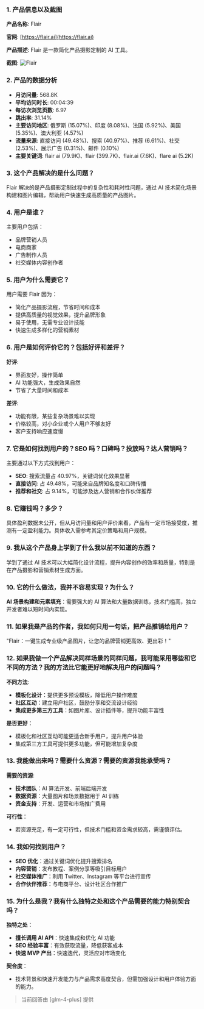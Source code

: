 ### 1. 产品信息以及截图

**产品名称**: Flair

**官网**: [https://flair.ai](https://flair.ai)

**产品描述**: Flair 是一款简化产品摄影定制的 AI 工具。

**截图**: ![Flair](https://cdn-images.toolify.ai/image/54b016333bfb2ab4d18610fad5d008af.jpeg)

### 2. 产品的数据分析

- **月访问量**: 568.8K
- **平均访问时长**: 00:04:39
- **每访次浏览页数**: 6.97
- **跳出率**: 31.14%
- **主要访问地区**: 俄罗斯 (15.07%)、印度 (8.08%)、法国 (5.92%)、美国 (5.35%)、澳大利亚 (4.57%)
- **流量来源**: 直接访问 (49.48%)、搜索 (40.97%)、推荐 (6.61%)、社交 (2.53%)、展示广告 (0.31%)、邮件 (0.10%)
- **主要关键词**: flair ai (79.9K)、flair (399.7K)、flair.ai (7.6K)、flare ai (5.2K)

### 3. 这个产品解决的是什么问题？

Flair 解决的是产品摄影定制过程中的复杂性和耗时性问题，通过 AI 技术简化场景构建和图片编辑，帮助用户快速生成高质量的产品图片。

### 4. 用户是谁？

主要用户包括：
- 品牌营销人员
- 电商商家
- 广告制作人员
- 社交媒体内容创作者

### 5. 用户为什么需要它？

用户需要 Flair 因为：
- 简化产品摄影流程，节省时间和成本
- 提供高质量的视觉效果，提升品牌形象
- 易于使用，无需专业设计技能
- 快速生成多样化的营销素材

### 6. 用户是如何评价它的？包括好评和差评？

**好评**:
- 界面友好，操作简单
- AI 功能强大，生成效果自然
- 节省了大量时间和成本

**差评**:
- 功能有限，某些复杂场景难以实现
- 价格较高，对小企业或个人用户不够友好
- 客户支持响应速度慢

### 7. 它是如何找到用户的？SEO 吗？口碑吗？投放吗？达人营销吗？

主要通过以下方式找到用户：
- **SEO**: 搜索流量占 40.97%，关键词优化效果显著
- **直接访问**: 占 49.48%，可能来自品牌知名度和口碑传播
- **推荐和社交**: 占 9.14%，可能涉及达人营销和合作伙伴推荐

### 8. 它赚钱吗？多少？

具体盈利数据未公开，但从月访问量和用户评价来看，产品有一定市场接受度，推测有一定盈利能力。具体收入需参考其定价策略和用户规模。

### 9. 我从这个产品身上学到了什么我以前不知道的东西？

学到了通过 AI 技术可以大幅简化设计流程，提升内容创作的效率和质量，特别是在产品摄影和营销素材生成方面。

### 10. 它的什么做法，我并不容易实现？为什么？

**AI 场景构建和元素填充**：需要强大的 AI 算法和大量数据训练，技术门槛高，独立开发者难以短时间内实现。

### 11. 如果我是产品的作者，我如何只用一句话，把产品推销给用户？

"Flair：一键生成专业级产品图片，让您的品牌营销更高效、更出彩！"

### 12. 如果我做一个产品解决同样场景的同样问题，我可能采用哪些和它不同的方法？我的方法比它能更好地解决用户的问题吗？

**不同方法**:
- **模板化设计**：提供更多预设模板，降低用户操作难度
- **社区互动**：建立用户社区，鼓励分享和交流设计经验
- **集成更多第三方工具**：如图片库、设计插件等，提升功能丰富性

**是否更好**：
- 模板化和社区互动可能更适合新手用户，提升用户体验
- 集成第三方工具可提供更多功能，但可能增加复杂度

### 13. 我能做出来吗？需要什么资源？需要的资源我能承受吗？

**需要的资源**:
- **技术团队**：AI 算法开发、前端后端开发
- **数据资源**：大量图片和场景数据用于 AI 训练
- **资金支持**：开发、运营和市场推广费用

**可行性**：
- 若资源充足，有一定可行性，但技术门槛和资金需求较高，需谨慎评估。

### 14. 我如何找到用户？

- **SEO 优化**：通过关键词优化提升搜索排名
- **内容营销**：发布教程、案例分享等吸引目标用户
- **社交媒体推广**：利用 Twitter、Instagram 等平台进行宣传
- **合作伙伴推荐**：与电商平台、设计社区合作推广

### 15. 为什么是我？我有什么独特之处和这个产品需要的能力特别契合吗？

**独特之处**：
- **擅长调用 AI API**：快速集成和优化 AI 功能
- **SEO 经验丰富**：有效获取流量，降低获客成本
- **快速 MVP 产出**：快速迭代，灵活应对市场变化

**契合度**：
- 技术背景和快速开发能力与产品需求高度契合，但需加强设计和用户体验方面的能力。

> 当前回答由 [glm-4-plus] 提供